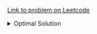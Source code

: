 <!-- [Link to Striver's SDE Sheet]() -->

[Link to problem on Leetcode](https://leetcode.com/problems/count-of-smaller-numbers-after-self/)



<!-- <details><summary>Sub-Optimal Solution</summary>

Sub-Optimal Solution: TC = , SC =  

*


Runtime: , faster than <br>
Memory Usage: , less than <br>

<details><summary>Clean Code</summary>

![]()

</details>

</details> -->



<details><summary>Optimal Solution</summary>

Optimal Solution: TC = `O(NlogN + N)`, SC = `O(N + N)` 

[Very Nicely Explained by user confiscate](https://leetcode.com/problems/count-of-smaller-numbers-after-self/discuss/445769/merge-sort-CLEAR-simple-EXPLANATION-with-EXAMPLES-O(n-lg-n))


Runtime: `2114 ms`, faster than `5.03%`<br>
Memory Usage: `471.1 MB`, less than `5.04%`<br>


<details><summary>Clean Code</summary>

![](https://github.com/archishmanghos/code-images/blob/master/Leetcode/315.png)

</details>

</details>